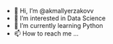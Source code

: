 - 👋 Hi, I’m @akmallyerzakovv
- 👀 I’m interested in Data Science
- 🌱 I’m currently learning Python
- 📫 How to reach me ...

<!---
akmallyerzakovv/akmallyerzakovv is a ✨ special ✨ repository because its `README.md` (this file) appears on your GitHub profile.
You can click the Preview link to take a look at your changes.
--->
